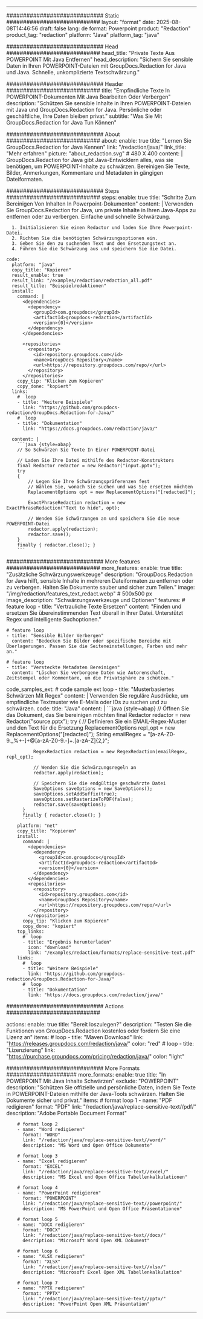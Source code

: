 
---
############################# Static ############################
layout: "format"
date:  2025-08-08T14:46:56
draft: false
lang: de
format: Powerpoint
product: "Redaction"
product_tag: "redaction"
platform: "Java"
platform_tag: "java"

############################# Head ############################
head_title: "Private Texte Aus POWERPOINT Mit Java Entfernen"
head_description: "Sichern Sie sensible Daten in Ihren POWERPOINT-Dateien mit GroupDocs.Redaction for Java und Java. Schnelle, unkomplizierte Textschwärzung."

############################# Header ############################
title: "Empfindliche Texte In POWERPOINT-Dokumenten Mit Java Bearbeiten Oder Verbergen" 
description: "Schützen Sie sensible Inhalte in Ihren POWERPOINT-Dateien mit Java und GroupDocs.Redaction for Java. Persönliche oder geschäftliche, Ihre Daten bleiben privat."
subtitle: "Was Sie Mit GroupDocs.Redaction for Java Tun Können" 

############################# About ############################
about:
    enable: true
    title: "Lernen Sie GroupDocs.Redaction for Java Kennen"
    link: "/redaction/java/"
    link_title: "Mehr erfahren"
    picture: "about_redaction.svg" # 480 X 400
    content: |
       GroupDocs.Redaction for Java gibt Java-Entwicklern alles, was sie benötigen, um POWERPOINT-Inhalte zu schwärzen. Bereinigen Sie Texte, Bilder, Anmerkungen, Kommentare und Metadaten in gängigen Dateiformaten.

############################# Steps ############################
steps:
    enable: true
    title: "Schritte Zum Bereinigen Von Inhalten In Powerpoint-Dokumenten"
    content: |
      Verwenden Sie GroupDocs.Redaction for Java, um private Inhalte in Ihren Java-Apps zu entfernen oder zu verbergen. Einfache und schnelle Schwärzung.
      
      1. Initialisieren Sie einen Redactor und laden Sie Ihre Powerpoint-Datei.
      2. Richten Sie die benötigten Schwärzungsoptionen ein.
      3. Geben Sie den zu suchenden Text und den Ersetzungstext an.
      4. Führen Sie die Schwärzung aus und speichern Sie die Datei.
   
    code:
      platform: "java"
      copy_title: "Kopieren"
      result_enable: true
      result_link: "/examples/redaction/redaction_all.pdf"
      result_title: "Beispielredaktionen"
      install:
        command: |
          <dependencies>
            <dependency>
              <groupId>com.groupdocs</groupId>
              <artifactId>groupdocs-redaction</artifactId>
              <version>{0}</version>
            </dependency>
          </dependencies>

          <repositories>
            <repository>
              <id>repository.groupdocs.com</id>
              <name>GroupDocs Repository</name>
              <url>https://repository.groupdocs.com/repo/</url>
            </repository>
          </repositories>
        copy_tip: "Klicken zum Kopieren"
        copy_done: "kopiert"
      links:
        #  loop
        - title: "Weitere Beispiele"
          link: "https://github.com/groupdocs-redaction/GroupDocs.Redaction-for-Java/"
        #  loop
        - title: "Dokumentation"
          link: "https://docs.groupdocs.com/redaction/java/"
          
      content: |
        ```java {style=abap}
        // So Schwärzen Sie Texte In Einer POWERPOINT-Datei

        // Laden Sie Ihre Datei mithilfe des Redactor-Konstruktors
        final Redactor redactor = new Redactor("input.pptx");
        try
        {
            // Legen Sie Ihre Schwärzungspräferenzen fest
            // Wählen Sie, wonach Sie suchen und was Sie ersetzen möchten
            ReplacementOptions opt = new ReplacementOptions("[redacted]");
            
            ExactPhraseRedaction redaction = new ExactPhraseRedaction("Text to hide", opt);

            // Wenden Sie Schwärzungen an und speichern Sie die neue POWERPOINT-Datei
            redactor.apply(redaction);
            redactor.save();
        }
        finally { redactor.close(); }
        ```            


############################# More features ############################
more_features:
  enable: true
  title: "Zusätzliche Schwärzungswerkzeuge"
  description: "GroupDocs.Redaction for Java hilft, sensible Inhalte in mehreren Dateiformaten zu entfernen oder zu verbergen. Halten Sie Dokumente sauber und sicher zum Teilen."
  image: "/img/redaction/features_text_redact.webp" # 500x500 px
  image_description: "Schwärzungswerkzeuge und Optionen"
  features:
    # feature loop
    - title: "Vertrauliche Texte Ersetzen"
      content: "Finden und ersetzen Sie übereinstimmenden Text überall in Ihrer Datei. Unterstützt Regex und intelligente Suchoptionen."

    # feature loop
    - title: "Sensible Bilder Verbergen"
      content: "Bedecken Sie Bilder oder spezifische Bereiche mit Überlagerungen. Passen Sie die Seiteneinstellungen, Farben und mehr an."

    # feature loop
    - title: "Versteckte Metadaten Bereinigen"
      content: "Löschen Sie verborgene Daten wie Autorenschaft, Zeitstempel oder Kommentare, um die Privatsphäre zu schützen."
      
  code_samples_ext:
    # code sample ext loop
    - title: "Musterbasiertes Schwärzen Mit Regex"
      content: |
        Verwenden Sie reguläre Ausdrücke, um empfindliche Textmuster wie E-Mails oder IDs zu suchen und zu schwärzen.
      code:
        title: "Java"
        content: |
          ```java {style=abap}
          //  Öffnen Sie das Dokument, das Sie bereinigen möchten
          final Redactor redactor = new Redactor("source.pptx");
          try
          {
              // Definieren Sie ein EMAIL-Regex-Muster und den Text für die Ersetzung
              ReplacementOptions repl_opt = new ReplacementOptions("[redacted]");
              String emailRegex = "[a-zA-Z0-9._%+-]+@[a-zA-Z0-9.-]+\.[a-zA-Z]{2,}";

              RegexRedaction redaction = new RegexRedaction(emailRegex, repl_opt);
              
              // Wenden Sie die Schwärzungsregeln an
              redactor.apply(redaction);

              // Speichern Sie die endgültige geschwärzte Datei
              SaveOptions saveOptions = new SaveOptions();
              saveOptions.setAddSuffix(true);
              saveOptions.setRasterizeToPDF(false);
              redactor.save(saveOptions);
          }
          finally { redactor.close(); }
          ```
        platform: "net"
        copy_title: "Kopieren"
        install:
          command: |
            <dependencies>
              <dependency>
                <groupId>com.groupdocs</groupId>
                <artifactId>groupdocs-redaction</artifactId>
                <version>{0}</version>
              </dependency>
            </dependencies>
            <repositories>
              <repository>
                <id>repository.groupdocs.com</id>
                <name>GroupDocs Repository</name>
                <url>https://repository.groupdocs.com/repo/</url>
              </repository>
            </repositories>
          copy_tip: "Klicken zum Kopieren"
          copy_done: "kopiert"
        top_links:
          #  loop
          - title: "Ergebnis herunterladen"
            icon: "download"
            link: "/examples/redaction/formats/replace-sensitive-text.pdf"
        links:
          #  loop
          - title: "Weitere Beispiele"
            link: "https://github.com/groupdocs-redaction/GroupDocs.Redaction-for-Java/"
          #  loop
          - title: "Dokumentation"
            link: "https://docs.groupdocs.com/redaction/java/"


############################# Actions ############################

actions:
  enable: true
  title: "Bereit loszulegen?"
  description: "Testen Sie die Funktionen von GroupDocs.Redaction kostenlos oder fordern Sie eine Lizenz an"
  items:
    #  loop
    - title: "Maven Download"
      link: "https://releases.groupdocs.com/redaction/java/"
      color: "red"
        #  loop
    - title: "Lizenzierung"
      link: "https://purchase.groupdocs.com/pricing/redaction/java/"
      color: "light"


############################# More Formats #####################
more_formats:
    enable: true
    title: "In POWERPOINT Mit Java Inhalte Schwärzen"
    exclude: "POWERPOINT"
    description: "Schützen Sie offizielle und persönliche Daten, indem Sie Texte in POWERPOINT-Dateien mithilfe der Java-Tools schwärzen. Halten Sie Dokumente sicher und privat."
    items: 
        # format loop 1
        - name: "PDF redigieren"
          format: "PDF"
          link: "/redaction/java/replace-sensitive-text//pdf/"
          description: "Adobe Portable Document Format"

        # format loop 2
        - name: "Word redigieren"
          format: "WORD"
          link: "/redaction/java/replace-sensitive-text//word/"
          description: "MS Word und Open Office Dokumente"
          
        # format loop 3
        - name: "Excel redigieren"
          format: "EXCEL"
          link: "/redaction/java/replace-sensitive-text//excel/"
          description: "MS Excel und Open Office Tabellenkalkulationen"

        # format loop 4
        - name: "PowerPoint redigieren"
          format: "POWERPOINT"
          link: "/redaction/java/replace-sensitive-text//powerpoint/"
          description: "MS PowerPoint und Open Office Präsentationen"

        # format loop 5
        - name: "DOCX redigieren"
          format: "DOCX"
          link: "/redaction/java/replace-sensitive-text//docx/"
          description: "Microsoft Word Open XML Dokument"
          
        # format loop 6
        - name: "XLSX redigieren"
          format: "XLSX"
          link: "/redaction/java/replace-sensitive-text//xlsx/"
          description: "Microsoft Excel Open XML Tabellenkalkulation"
          
        # format loop 7
        - name: "PPTX redigieren"
          format: "PPTX"
          link: "/redaction/java/replace-sensitive-text//pptx/"
          description: "PowerPoint Open XML Präsentation"


---